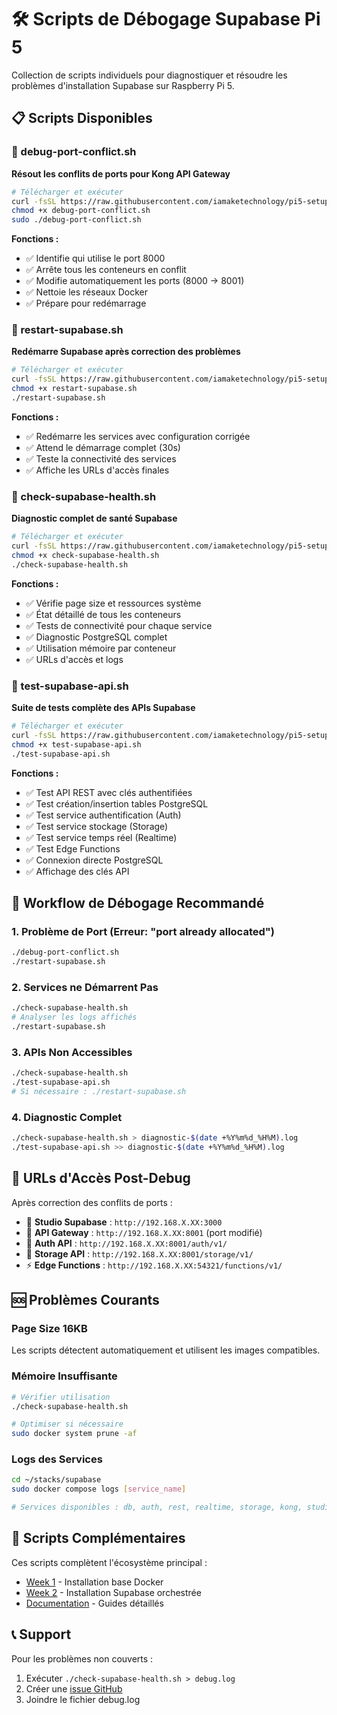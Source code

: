 # 🛠️ Scripts de Débogage Supabase Pi 5

Collection de scripts individuels pour diagnostiquer et résoudre les problèmes d'installation Supabase sur Raspberry Pi 5.

## 📋 Scripts Disponibles

### 🔧 debug-port-conflict.sh
**Résout les conflits de ports pour Kong API Gateway**

```bash
# Télécharger et exécuter
curl -fsSL https://raw.githubusercontent.com/iamaketechnology/pi5-setup/main/scripts/debug/debug-port-conflict.sh -o debug-port-conflict.sh
chmod +x debug-port-conflict.sh
sudo ./debug-port-conflict.sh
```

**Fonctions :**
- ✅ Identifie qui utilise le port 8000
- ✅ Arrête tous les conteneurs en conflit
- ✅ Modifie automatiquement les ports (8000 → 8001)
- ✅ Nettoie les réseaux Docker
- ✅ Prépare pour redémarrage

### 🚀 restart-supabase.sh
**Redémarre Supabase après correction des problèmes**

```bash
# Télécharger et exécuter
curl -fsSL https://raw.githubusercontent.com/iamaketechnology/pi5-setup/main/scripts/debug/restart-supabase.sh -o restart-supabase.sh
chmod +x restart-supabase.sh
./restart-supabase.sh
```

**Fonctions :**
- ✅ Redémarre les services avec configuration corrigée
- ✅ Attend le démarrage complet (30s)
- ✅ Teste la connectivité des services
- ✅ Affiche les URLs d'accès finales

### 🏥 check-supabase-health.sh
**Diagnostic complet de santé Supabase**

```bash
# Télécharger et exécuter
curl -fsSL https://raw.githubusercontent.com/iamaketechnology/pi5-setup/main/scripts/debug/check-supabase-health.sh -o check-supabase-health.sh
chmod +x check-supabase-health.sh
./check-supabase-health.sh
```

**Fonctions :**
- ✅ Vérifie page size et ressources système
- ✅ État détaillé de tous les conteneurs
- ✅ Tests de connectivité pour chaque service
- ✅ Diagnostic PostgreSQL complet
- ✅ Utilisation mémoire par conteneur
- ✅ URLs d'accès et logs

### 🧪 test-supabase-api.sh
**Suite de tests complète des APIs Supabase**

```bash
# Télécharger et exécuter
curl -fsSL https://raw.githubusercontent.com/iamaketechnology/pi5-setup/main/scripts/debug/test-supabase-api.sh -o test-supabase-api.sh
chmod +x test-supabase-api.sh
./test-supabase-api.sh
```

**Fonctions :**
- ✅ Test API REST avec clés authentifiées
- ✅ Test création/insertion tables PostgreSQL
- ✅ Test service authentification (Auth)
- ✅ Test service stockage (Storage)
- ✅ Test service temps réel (Realtime)
- ✅ Test Edge Functions
- ✅ Connexion directe PostgreSQL
- ✅ Affichage des clés API

## 🔄 Workflow de Débogage Recommandé

### 1. Problème de Port (Erreur: "port already allocated")
```bash
./debug-port-conflict.sh
./restart-supabase.sh
```

### 2. Services ne Démarrent Pas
```bash
./check-supabase-health.sh
# Analyser les logs affichés
./restart-supabase.sh
```

### 3. APIs Non Accessibles
```bash
./check-supabase-health.sh
./test-supabase-api.sh
# Si nécessaire : ./restart-supabase.sh
```

### 4. Diagnostic Complet
```bash
./check-supabase-health.sh > diagnostic-$(date +%Y%m%d_%H%M).log
./test-supabase-api.sh >> diagnostic-$(date +%Y%m%d_%H%M).log
```

## 📍 URLs d'Accès Post-Debug

Après correction des conflits de ports :

- 🎨 **Studio Supabase** : `http://192.168.X.XX:3000`
- 🔌 **API Gateway** : `http://192.168.X.XX:8001` (port modifié)
- 🔐 **Auth API** : `http://192.168.X.XX:8001/auth/v1/`
- 📁 **Storage API** : `http://192.168.X.XX:8001/storage/v1/`
- ⚡ **Edge Functions** : `http://192.168.X.XX:54321/functions/v1/`

## 🆘 Problèmes Courants

### Page Size 16KB
Les scripts détectent automatiquement et utilisent les images compatibles.

### Mémoire Insuffisante
```bash
# Vérifier utilisation
./check-supabase-health.sh

# Optimiser si nécessaire
sudo docker system prune -af
```

### Logs des Services
```bash
cd ~/stacks/supabase
sudo docker compose logs [service_name]

# Services disponibles : db, auth, rest, realtime, storage, kong, studio, etc.
```

## 🔧 Scripts Complémentaires

Ces scripts complètent l'écosystème principal :
- [Week 1](../week1/) - Installation base Docker
- [Week 2](../week2/) - Installation Supabase orchestrée
- [Documentation](../../docs/) - Guides détaillés

## 📞 Support

Pour les problèmes non couverts :
1. Exécuter `./check-supabase-health.sh > debug.log`
2. Créer une [issue GitHub](https://github.com/iamaketechnology/pi5-setup/issues)
3. Joindre le fichier debug.log